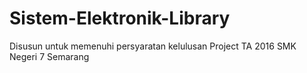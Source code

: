 # Sistem-Elektronik-Library
Disusun untuk memenuhi persyaratan kelulusan
Project TA 2016
SMK Negeri 7 Semarang
